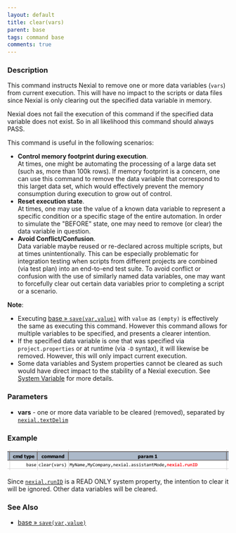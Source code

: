 ```yaml
---
layout: default
title: clear(vars)
parent: base
tags: command base
comments: true
---
```



### Description
This command instructs Nexial to remove one or more data variables (`vars`) from current execution.  This will have
no impact to the scripts or data files since Nexial is only clearing out the specified data variable in memory.

Nexial does not fail the execution of this command if the specified data variable does not exist.  So in all likelihood
this command should always PASS.

This command is useful in the following scenarios:
- **Control memory footprint during execution**.  
  At times, one might be automating the processing of a large data set (such as, more than 100k rows).  If memory 
  footprint is a concern, one can use this command to remove the data variable that correspond to this larget data 
  set, which would effectively prevent the memory consumption during execution to grow out of control.
- **Reset execution state**.  
  At times, one may use the value of a known data variable to represent a specific condition or a specific stage of 
  the entire automation.  In order to simulate the "BEFORE" state, one may need to remove (or clear) the data variable 
  in question.
- **Avoid Conflict/Confusion**.  
  Data variable maybe reused or re-declared across multiple scripts, but at times unintentionally. This can be 
  especially problematic for integration testing when scripts from different projects are combined (via test plan) 
  into an end-to-end test suite.  To avoid conflict or confusion with the use of similarly named data variables, 
  one may want to forcefully clear out certain data variables prior to completing a script or a scenario.
  
**Note**:
- Executing [base &raquo; `save(var,value)`](save(var,value)) with `value` as `(empty)` is effectively the 
  same as executing this command.  However this command allows for multiple variables to be specified, and presents a 
  clearer intention.
- If the specified data variable is one that was specified via `project.properties` or at runtime (via `-D` syntax),
  it will likewise be removed.  However, this will only impact current execution.
- Some data variables and System properties cannot be cleared as such would have direct impact to the stability of 
  a Nexial execution.  See [System Variable](../../systemvars/index) for more details.


### Parameters
- **vars** \- one or more data variable to be cleared (removed), separated by [`nexial.textDelim`](../../systemvars/index#nexial.textDelim)


### Example
![script](image/clear_01.png)

Since [`nexial.runID`](../../systemvars/index#nexial.runID) is a READ ONLY system property, the intention to clear 
it will be ignored.  Other data variables will be cleared.


### See Also
- [base &raquo; `save(var,value)`](save(var,value))

